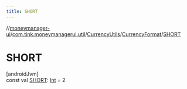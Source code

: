 ```yaml
---
title: SHORT
---
```

//[moneymanager-ui](../../../../index.html)/[com.tink.moneymanagerui.util](../../index.html)/[CurrencyUtils](../index.html)/[CurrencyFormat](index.html)/[SHORT](-s-h-o-r-t.html)



# SHORT



[androidJvm]\
const val [SHORT](-s-h-o-r-t.html): [Int](https://kotlinlang.org/api/latest/jvm/stdlib/kotlin/-int/index.html) = 2




